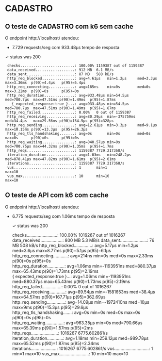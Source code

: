 # CADASTRO

## O teste de CADASTRO com k6 sem cache

O endpoint http://localhost/ atendeu:

- 7.729 requests/seg com 933.48µs tempo de resposta

✓ status was 200

     checks.........................: 100.00% 1159387 out of 1159387
     data_received..................: 912 MB  6.1 MB/s
     data_sent......................: 87 MB   580 kB/s
     http_req_blocked...............: avg=4.61µs   min=1.2µs     med=3.3µs    max=3.36ms  p(90)=4.4µs   p(95)=5.4µs 
     http_req_connecting............: avg=185ns    min=0s        med=0s       max=3.22ms  p(90)=0s      p(95)=0s    
     http_req_duration..............: avg=933.48µs min=54.5µs    med=780.7µs  max=47.51ms p(90)=1.49ms  p(95)=1.87ms
       { expected_response:true }...: avg=933.48µs min=54.5µs    med=780.7µs  max=47.51ms p(90)=1.49ms  p(95)=1.87ms
     http_req_failed................: 0.00%   0 out of 1159387
     http_req_receiving.............: avg=80.29µs  min=-375759ns med=34.4µs   max=29.56ms p(90)=154.5µs p(95)=328µs 
     http_req_sending...............: avg=12.61µs  min=3.3µs     med=9.1µs    max=10.15ms p(90)=13.3µs  p(95)=26.3µs
     http_req_tls_handshaking.......: avg=0s       min=0s        med=0s       max=0s      p(90)=0s      p(95)=0s    
     http_req_waiting...............: avg=840.57µs min=0s        med=700.75µs max=44.32ms p(90)=1.35ms  p(95)=1.7ms 
     http_reqs......................: 1159387 7729.217368/s
     iteration_duration.............: avg=1.03ms   min=248.2µs   med=878.41µs max=47.82ms p(90)=1.61ms  p(95)=2.01ms
     iterations.....................: 1159387 7729.217368/s
     vus............................: 1       min=1                  max=10
     vus_max........................: 10      min=10                 max=10

## O teste de API com k6 com cache

O endpoint http://localhost/ atendeu:

- 6.775 requests/seg com 1.06ms tempo de resposta

  ✓ status was 200

     checks.........................: 100.00% 1016267 out of 1016267
     data_received..................: 800 MB  5.3 MB/s
     data_sent......................: 76 MB   508 kB/s
     http_req_blocked...............: avg=5.17µs   min=1.2µs      med=3.6µs    max=8.77ms  p(90)=5.1µs    p(95)=6.1µs   
     http_req_connecting............: avg=214ns    min=0s         med=0s       max=2.33ms  p(90)=0s       p(95)=0s      
     http_req_duration..............: avg=1.06ms   min=-1193951ns med=880.37µs max=65.43ms p(90)=1.73ms   p(95)=2.19ms  
       { expected_response:true }...: avg=1.06ms   min=-1193951ns med=880.37µs max=65.43ms p(90)=1.73ms   p(95)=2.19ms  
     http_req_failed................: 0.00%   0 out of 1016267
     http_req_receiving.............: avg=89.54µs  min=-1581653ns med=38.4µs   max=64.57ms p(90)=167.71µs p(95)=362.69µs
     http_req_sending...............: avg=14.09µs  min=-1972410ns med=10µs     max=9ms     p(90)=15.3µs   p(95)=29.6µs  
     http_req_tls_handshaking.......: avg=0s       min=0s         med=0s       max=0s      p(90)=0s       p(95)=0s      
     http_req_waiting...............: avg=963.35µs min=0s         med=790.66µs max=65.39ms p(90)=1.57ms   p(95)=2ms     
     http_reqs......................: 1016267 6775.602861/s
     iteration_duration.............: avg=1.18ms   min=259.12µs   med=989.78µs max=65.52ms p(90)=1.87ms   p(95)=2.34ms  
     iterations.....................: 1016267 6775.602861/s
     vus............................: 1       min=1                  max=10
     vus_max........................: 10      min=10                 max=10